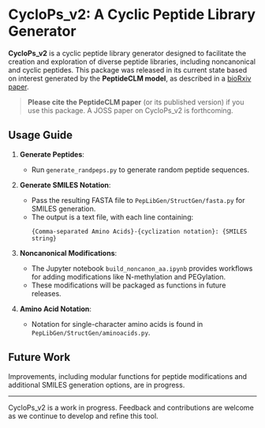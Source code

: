 # CycloPs_v2: A Cyclic Peptide Library Generator

**CycloPs_v2** is a cyclic peptide library generator designed to facilitate the creation and exploration of diverse peptide libraries, including noncanonical and cyclic peptides. This package was released in its current state based on interest generated by the **PeptideCLM model**, as described in a [bioRxiv paper](https://www.biorxiv.org/content/10.1101/2024.08.09.607221v1).

> **Please cite the PeptideCLM paper** (or its published version) if you use this package. A JOSS paper on CycloPs_v2 is forthcoming.

## Usage Guide

1. **Generate Peptides**:
   - Run `generate_randpeps.py` to generate random peptide sequences.
   
2. **Generate SMILES Notation**:
   - Pass the resulting FASTA file to `PepLibGen/StructGen/fasta.py` for SMILES generation. 
   - The output is a text file, with each line containing:
     ```
     {Comma-separated Amino Acids}-{cyclization notation}: {SMILES string}
     ```

3. **Noncanonical Modifications**:
   - The Jupyter notebook `build_noncanon_aa.ipynb` provides workflows for adding modifications like N-methylation and PEGylation.
   - These modifications will be packaged as functions in future releases.

4. **Amino Acid Notation**:
   - Notation for single-character amino acids is found in `PepLibGen/StructGen/aminoacids.py`.

## Future Work
Improvements, including modular functions for peptide modifications and additional SMILES generation options, are in progress.

---

CycloPs_v2 is a work in progress. Feedback and contributions are welcome as we continue to develop and refine this tool.

